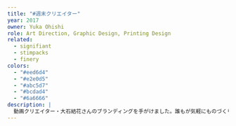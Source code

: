 ```yaml
---
title: "#週末クリエイター"
year: 2017
owner: Yuka Ohishi
role: Art Direction, Graphic Design, Printing Design
related:
  - signifiant
  - stimpacks
  - finery
colors:
  - "#eed6d4"
  - "#e2e0d5"
  - "#abc5d7"
  - "#bcdad4"
  - "#6a6666"
description: |
  動画クリエイター・大石結花さんのブランディングを手がけました。誰もが気軽にものづくりをすることを後押しする彼女の活動「#週末クリエイター」を表現するロゴや、アートワークをデザインしました。デジタルとアナログの両面で創作活動に役立つTipsをYouTubeで配信する彼女を表す、鉛筆とデジタルツールで利用されるペンツールをモチーフにしています。
---
```

